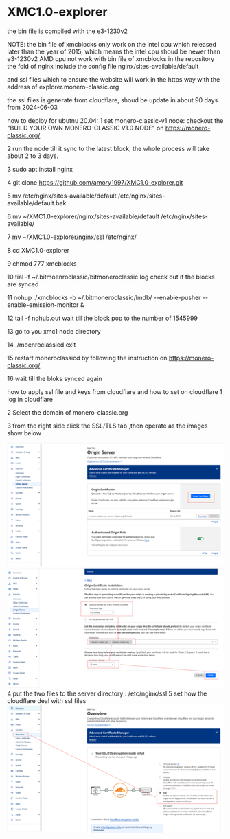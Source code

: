# XMC1.0-explorer
 the bin file is compiled with the e3-1230v2
 
 NOTE: the bin file of xmcblocks only work on the intel cpu which released later than the year of 2015, which means the intel cpu shoud be newer than e3-1230v2
		AMD cpu not work with bin file of xmcblocks in the repository
 the fold of nginx include the config file nginx/sites-available/default
 
 and ssl files which to ensure the website will work in the https way with the address of explorer.monero-classic.org
 
 the ssl files is generate from cloudflare, shoud be update in about 90 days from 2024-06-03
 
 how to deploy for ubutnu 20.04:
 1 set monero-classic-v1 node: 
 checkout the "BUILD YOUR OWN MONERO-CLASSIC V1.0 NODE" on https://monero-classic.org/
 
 2 run the node till it sync to the latest block, the whole process will take about 2 to 3 days.
 
 3 sudo apt install nginx
 
 4 git clone https://github.com/amory1997/XMC1.0-explorer.git
 
 5 mv /etc/nginx/sites-available/default /etc/nginx/sites-available/default.bak
 
 6 mv ~/XMC1.0-explorer/nginx/sites-available/default /etc/nginx/sites-available/
 
 7 mv ~/XMC1.0-explorer/nginx/ssl /etc/nginx/
 
 8 cd XMC1.0-explorer 
 
 9 chmod 777 xmcblocks
 
 10 tial -f ~/.bitmoenroclassic/bitmoneroclassic.log 
  check out if the blocks are synced 
  
 11 nohup ./xmcblocks -b ~/.bitmoneroclassic/lmdb/ --enable-pusher --enable-emission-monitor &
 
 12 tail -f nohub.out 
 wait till the block pop to the number of 1545999
 
 13 go to you xmc1 node directory 
 
 14 ./moenroclassicd exit 
 
 15 restart moneroclassicd by following the instruction on https://monero-classic.org/
 
 16 wait till the bloks synced again 
 
 
 
 how to apply ssl file and keys from cloudflare and how to set on cloudflare
 1 log in cloudflare 
 
 2 Select the domain of monero-classic.org
 
 3 from the right side click the  SSL/TLS tab ,then operate as the images show below
 
 ![image](https://github.com/amory1997/XMC1.0-explorer/blob/main/image/ssl-origin-server.png)
 ![image](https://github.com/amory1997/XMC1.0-explorer/blob/main/image/ssl-origin-server2.png)
 4 put the two files to the server directory : /etc/nginx/ssl
 5 set how the cloudflare deal with ssl files 
 ![image](https://github.com/amory1997/XMC1.0-explorer/blob/main/image/ssl-origin-server3.png)
 
